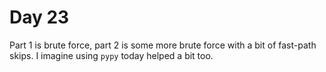 # Day 23

Part 1 is brute force, part 2 is some more brute force with a bit of fast-path skips. I imagine using `pypy` today
helped a bit too.
